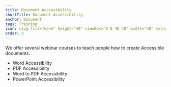 ```yaml
---
title: Document Accessibility
shortTitle: Document Accessibility
anchor: Document
tags: Training
icon: <svg fill="none" height="40" viewBox="0 0 40 40" width="40" xmlns="http://www.w3.org/2000/svg"><circle cx="20" cy="20" fill="#162ade" r="20"/><g fill="#fff" fill-rule="evenodd"><path d="m23.44 18a.43.43 0 0 0 -.32.14l-4.51 4.5-1.9-1.91a.47.47 0 0 0 -.33-.14.49.49 0 0 0 -.33.13.47.47 0 0 0 -.14.33.45.45 0 0 0 .14.33l2.24 2.24a.46.46 0 0 0 .32.13.49.49 0 0 0 .33-.13l4.83-4.83a.44.44 0 0 0 .1-.51.43.43 0 0 0 -.43-.28z"/><path d="m26.47 24.74v-8.32a1 1 0 0 0 -.23-.46l-.93-1.16-.92-1.15-1.16-1.39a.58.58 0 0 0 -.46-.23h-8.77a.48.48 0 0 0 -.46.46v15a.48.48 0 0 0 .46.51h12a.48.48 0 0 0 .46-.46v-2.8zm-3.24-11.09 1.85 2.54h-1.85zm-8.78-.65h7.86v3.7a.44.44 0 0 0 .41.46h2.83v9.94h-11.1z"/></g></svg>
order: 3
---
```


We offer several webinar courses to teach people how to create Accessible documents.

- Word Accessibility
- PDF Accessibility
- Word to PDF Accessibility
- PowerPoint Accessibility
